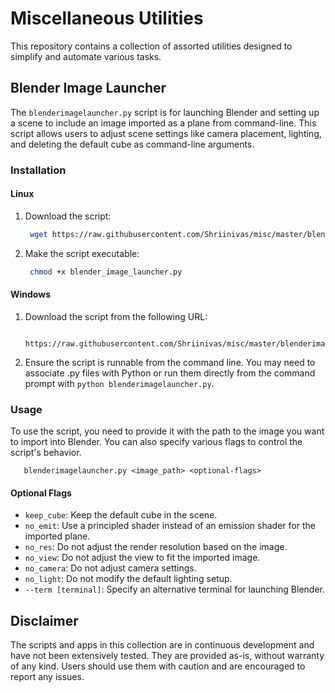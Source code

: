 # Miscellaneous Utilities

This repository contains a collection of assorted utilities designed to simplify and automate various tasks.

## Blender Image Launcher

The `blenderimagelauncher.py` script is for launching Blender and setting up a scene to include an image imported as a plane from command-line. This script allows users to adjust scene settings like camera placement, lighting, and deleting the default cube as command-line arguments.

### Installation

#### Linux

1. Download the script:
   ```bash
    wget https://raw.githubusercontent.com/Shriinivas/misc/master/blenderimagelauncher.py
   ```
2. Make the script executable:
   ```bash
    chmod +x blender_image_launcher.py
   ```

#### Windows

1. Download the script from the following URL:
   ```
    https://raw.githubusercontent.com/Shriinivas/misc/master/blenderimagelauncher.py
   ```
2. Ensure the script is runnable from the command line. You may need to associate .py files with Python or run them directly from the command prompt with `python blenderimagelauncher.py`.

### Usage

To use the script, you need to provide it with the path to the image you want to import into Blender. You can also specify various flags to control the script's behavior.

```
   blenderimagelauncher.py <image_path> <optional-flags>
```

#### Optional Flags

- `keep_cube`: Keep the default cube in the scene.
- `no_emit`: Use a principled shader instead of an emission shader for the imported plane.
- `no_res`: Do not adjust the render resolution based on the image.
- `no_view`: Do not adjust the view to fit the imported image.
- `no_camera`: Do not adjust camera settings.
- `no_light`: Do not modify the default lighting setup.
- `--term [terminal]`: Specify an alternative terminal for launching Blender.

## Disclaimer

The scripts and apps in this collection are in continuous development and have not been extensively tested. They are provided as-is, without warranty of any kind. Users should use them with caution and are encouraged to report any issues.
